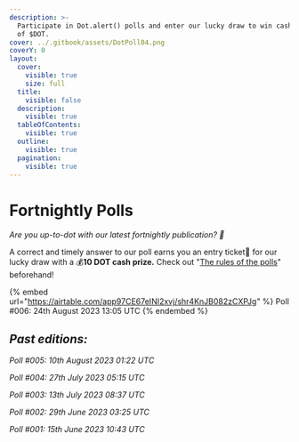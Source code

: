 ```yaml
---
description: >-
  Participate in Dot.alert() polls and enter our lucky draw to win cash prizes
  of $DOT.
cover: ../.gitbook/assets/DotPoll04.png
coverY: 0
layout:
  cover:
    visible: true
    size: full
  title:
    visible: false
  description:
    visible: true
  tableOfContents:
    visible: true
  outline:
    visible: true
  pagination:
    visible: true
---
```


# Fortnightly Polls

_Are you up-to-dot with our latest fortnightly publication? 👀_&#x20;

A correct and timely answer to our poll earns you an entry ticket🎫 for our lucky draw with a 💰**10 DOT cash prize.** Check out "[The rules of the polls](https://twitter.com/dot\_alert/status/1667098206323236866)" beforehand!

{% embed url="https://airtable.com/app97CE67eINI2xvj/shr4KnJB082zCXPJg" %}
Poll #006: 24th August 2023 13:05 UTC
{% endembed %}



## _**Past editions:**_

_Poll #005: 10th August 2023 01:22 UTC_

_Poll #004: 27th July 2023 05:15 UTC_

_Poll #003: 13th July 2023 08:37 UTC_

_Poll #002: 29th June 2023 03:25 UTC_

_Poll #001: 15th June 2023 10:43 UTC_

